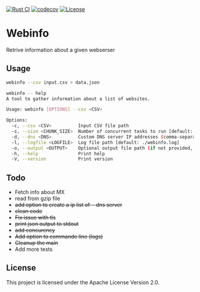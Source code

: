 [![Rust CI](https://github.com/vgauthier/webinfo/actions/workflows/ci.yml/badge.svg)](https://github.com/vgauthier/webinfo/actions/workflows/ci.yml)
[![codecov](https://codecov.io/github/vgauthier/webinfo/graph/badge.svg?token=l1QTyO4xjx)](https://codecov.io/github/vgauthier/webinfo)
[![License](https://img.shields.io/badge/License-Apache_2.0-blue.svg)](https://opensource.org/licenses/Apache-2.0)

# Webinfo

Retrive information about a given webserser 

## Usage

```sh
webinfo --csv input.csv > data.json
```

```sh
webinfo -- help
A tool to gather information about a list of websites.

Usage: webinfo [OPTIONS] --csv <CSV>

Options:
  -c, --csv <CSV>          Input CSV file path
  -s, --size <CHUNK_SIZE>  Number of concurrent tasks to run [default: 5]
  -d, --dns <DNS>          Custom DNS server IP addresses (comma-separated)
  -l, --logfile <LOGFILE>  Log file path [default: ./webinfo.log]
  -o, --output <OUTPUT>    Optional output file path (if not provided, output to stdout)
  -h, --help               Print help
  -V, --version            Print version
```


## Todo 

* Fetch info about MX
* read from gzip file
* ~~add option to create a ip list of-- dns server~~
* ~~clean code~~ 
* ~~Fix issue with tls~~
* ~~print json output to stdout~~
* ~~add concurency~~
* ~~Add option to commande line (logs)~~
* ~~Cleanup the main~~ 
* Add more tests

## License

This project is licensed under the Apache License Version 2.0.